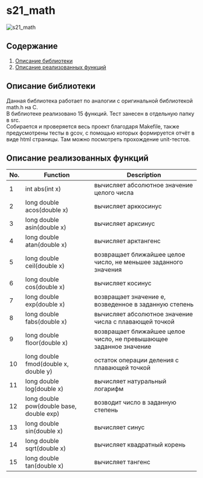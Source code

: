 # s21_math

![s21_math](/img/s21_math.png)

## Содержание

1. [Описание библиотеки](#Описание-библиотеки)
2. [Описание реализованных функций](#Описание-реализованных-функций)

## Описание библиотеки

Данная библиотека работает по аналогии с оригинальной библиотекой math.h на C.\
В библиотеке реализовано 15 функций. Тест занесен в отдельную папку в src.\
Собирается и проверяется весь проект благодаря Makefile, также предусмотрены тесты в gcov, с помощью которых формируется отчёт в виде html страницы. Там можно посмотреть прохождение unit-тестов. 

## Описание реализованных функций

| No. | Function | Description |
| --- | --- | --- |
| 1 | int abs(int x) | вычисляет абсолютное значение целого числа |
| 2 | long double acos(double x) | вычисляет арккосинус |
| 3 | long double asin(double x) | вычисляет арксинус |
| 4 | long double atan(double x) | вычисляет арктангенс |
| 5 | long double ceil(double x) | возвращает ближайшее целое число, не меньшее заданного значения |
| 6 | long double cos(double x) | вычисляет косинус |
| 7 | long double exp(double x) | возвращает значение e, возведенное в заданную степень |
| 8 | long double fabs(double x) | вычисляет абсолютное значение числа с плавающей точкой | 
| 9 | long double floor(double x) | возвращает ближайшее целое число, не превышающее заданное значение |
| 10 | long double fmod(double x, double y) | остаток операции деления с плавающей точкой |
| 11 | long double log(double x) | вычисляет натуральный логарифм |
| 12 | long double pow(double base, double exp) | возводит число в заданную степень | 
| 13 | long double sin(double x) | вычисляет синус |
| 14 | long double sqrt(double x) | вычисляет квадратный корень |
| 15 | long double tan(double x) | вычисляет тангенс |